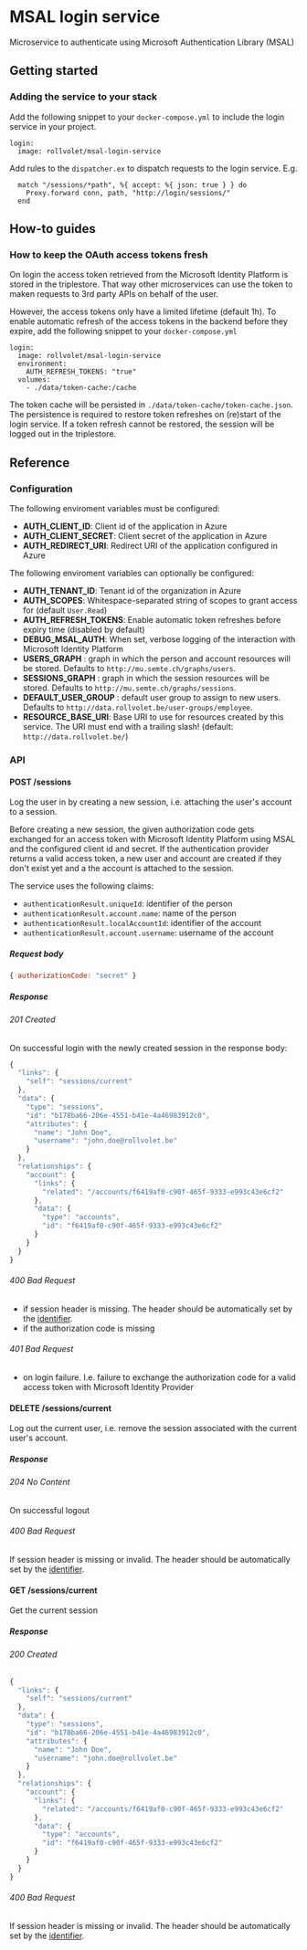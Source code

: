 # MSAL login service

Microservice to authenticate using Microsoft Authentication Library (MSAL)

## Getting started
### Adding the service to your stack
Add the following snippet to your `docker-compose.yml` to include the login service in your project.

```
login:
  image: rollvolet/msal-login-service
```

Add rules to the `dispatcher.ex` to dispatch requests to the login service. E.g.

```
  match "/sessions/*path", %{ accept: %{ json: true } } do
    Proxy.forward conn, path, "http://login/sessions/"
  end
```

## How-to guides
### How to keep the OAuth access tokens fresh
On login the access token retrieved from the Microsoft Identity Platform is stored in the triplestore. That way other microservices can use the token to maken requests to 3rd party APIs on behalf of the user.

However, the access tokens only have a limited lifetime (default 1h). To enable automatic refresh of the access tokens in the backend before they expire, add the following snippet to your `docker-compose.yml`

```
login:
  image: rollvolet/msal-login-service
  environment:
    AUTH_REFRESH_TOKENS: "true"
  volumes:
    - ./data/token-cache:/cache
```

The token cache will be persisted in `./data/token-cache/token-cache.json`. The persistence is required to restore token refreshes on (re)start of the login service. If a token refresh cannot be restored, the session will be logged out in the triplestore.

## Reference
### Configuration
The following enviroment variables must be configured:
- **AUTH_CLIENT_ID**: Client id of the application in Azure
- **AUTH_CLIENT_SECRET**: Client secret of the application in Azure
- **AUTH_REDIRECT_URI**: Redirect URI of the application configured in Azure

The following enviroment variables can optionally be configured:
- **AUTH_TENANT_ID**: Tenant id of the organization in Azure
- **AUTH_SCOPES**: Whitespace-separated string of scopes to grant access for (default `User.Read`)
- **AUTH_REFRESH_TOKENS**: Enable automatic token refreshes before expiry time (disabled by default)
- **DEBUG_MSAL_AUTH**: When set, verbose logging of the interaction with Microsoft Identity Platform
- **USERS_GRAPH** : graph in which the person and account resources will be stored. Defaults to `http://mu.semte.ch/graphs/users`.
- **SESSIONS_GRAPH** : graph in which the session resources will be stored. Defaults to `http://mu.semte.ch/graphs/sessions`.
- **DEFAULT_USER_GROUP** : default user group to assign to new users. Defaults to `http://data.rollvolet.be/user-groups/employee`.
- **RESOURCE_BASE_URI**: Base URI to use for resources created by this service. The URI must end with a trailing slash! (default: `http://data.rollvolet.be/`)

### API
#### POST /sessions
Log the user in by creating a new session, i.e. attaching the user's account to a session.

Before creating a new session, the given authorization code gets exchanged for an access token with Microsoft Identity Platform using MSAL and the configured client id and secret. If the authentication provider returns a valid access token, a new user and account are created if they don't exist yet and a the account is attached to the session.

The service uses the following claims:
* `authenticationResult.uniqueId`: identifier of the person
* `authenticationResult.account.name`: name of the person
* `authenticationResult.localAccountId`: identifier of the account
* `authenticationResult.account.username`: username of the account

##### Request body
```javascript
{ authorizationCode: "secret" }
```

##### Response
###### 201 Created
On successful login with the newly created session in the response body:

```javascript
{
  "links": {
    "self": "sessions/current"
  },
  "data": {
    "type": "sessions",
    "id": "b178ba66-206e-4551-b41e-4a46983912c0",
    "attributes": {
      "name": "John Doe",
      "username": "john.doe@rollvolet.be"
    }
  },
  "relationships": {
    "account": {
      "links": {
        "related": "/accounts/f6419af0-c90f-465f-9333-e993c43e6cf2"
      },
      "data": {
        "type": "accounts",
        "id": "f6419af0-c90f-465f-9333-e993c43e6cf2"
      }
    }
  }
}
```

###### 400 Bad Request
- if session header is missing. The header should be automatically set by the [identifier](https://github.com/mu-semtech/mu-identifier).
- if the authorization code is missing

###### 401 Bad Request
- on login failure. I.e. failure to exchange the authorization code for a valid access token with Microsoft Identity Provider

#### DELETE /sessions/current
Log out the current user, i.e. remove the session associated with the current user's account.

##### Response
###### 204 No Content
On successful logout

###### 400 Bad Request
If session header is missing or invalid. The header should be automatically set by the [identifier](https://github.com/mu-semtech/mu-identifier).

#### GET /sessions/current
Get the current session

##### Response
###### 200 Created

```javascript
{
  "links": {
    "self": "sessions/current"
  },
  "data": {
    "type": "sessions",
    "id": "b178ba66-206e-4551-b41e-4a46983912c0",
    "attributes": {
      "name": "John Doe",
      "username": "john.doe@rollvolet.be"
    }
  },
  "relationships": {
    "account": {
      "links": {
        "related": "/accounts/f6419af0-c90f-465f-9333-e993c43e6cf2"
      },
      "data": {
        "type": "accounts",
        "id": "f6419af0-c90f-465f-9333-e993c43e6cf2"
      }
    }
  }
}
```

###### 400 Bad Request
If session header is missing or invalid. The header should be automatically set by the [identifier](https://github.com/mu-semtech/mu-identifier).

